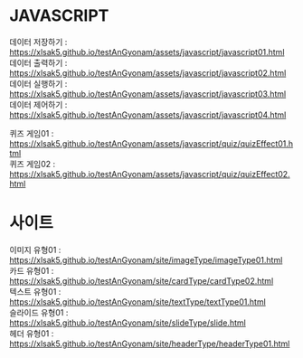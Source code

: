 # JAVASCRIPT      
데이터 저장하기 : https://xlsak5.github.io/testAnGyonam/assets/javascript/javascript01.html      
데이터 출력하기 : https://xlsak5.github.io/testAnGyonam/assets/javascript/javascript02.html      
데이터 실행하기 : https://xlsak5.github.io/testAnGyonam/assets/javascript/javascript03.html      
데이터 제어하기 : https://xlsak5.github.io/testAnGyonam/assets/javascript/javascript04.html      

퀴즈 게임01 : https://xlsak5.github.io/testAnGyonam/assets/javascript/quiz/quizEffect01.html      
퀴즈 게임02 : https://xlsak5.github.io/testAnGyonam/assets/javascript/quiz/quizEffect02.html        

# 사이트     
이미지 유형01 : https://xlsak5.github.io/testAnGyonam/site/imageType/imageType01.html        
카드 유형01 : https://xlsak5.github.io/testAnGyonam/site/cardType/cardType02.html         
텍스트 유형01 : https://xlsak5.github.io/testAnGyonam/site/textType/textType01.html          
슬라이드 유형01 : https://xlsak5.github.io/testAnGyonam/site/slideType/slide.html             
헤더 유형01 : https://xlsak5.github.io/testAnGyonam/site/headerType/headerType01.html         

